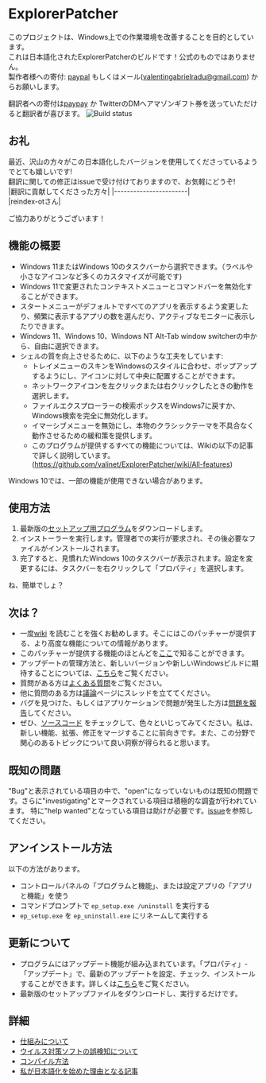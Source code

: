 # ExplorerPatcher
このプロジェクトは、Windows上での作業環境を改善することを目的としています。  
これは日本語化されたExplorerPatcherのビルドです！公式のものではありません。  
製作者様への寄付: [paypal](https://www.paypal.com/donate?business=valentingabrielradu%40gmail.com&no_recurring=0&item_name=ExplorerPatcher&currency_code=EUR) もしくはメール(valentingabrielradu@gmail.com) からお願いします。

翻訳者への寄付は[paypay](https://qr.paypay.ne.jp/mzqkGkRakAEqrSaw) か TwitterのDMへアマゾンギフト券を送っていただけると翻訳者が喜びます。
![Build status](https://github.com/valinet/ExplorerPatcher/actions/workflows/build.yml/badge.svg)

## お礼

最近、沢山の方々がこの日本語化したバージョンを使用してくださっているようでとても嬉しいです!  
翻訳に関しての修正はissueで受け付けておりますので、お気軽にどうぞ!  
|翻訳に貢献してくださった方々|
|-----------------------|          
|reindex-otさん|

ご協力ありがとうございます！

## 機能の概要

* Windows 11またはWindows 10のタスクバーから選択できます。（ラベルや小さなアイコンなど多くのカスタマイズが可能です)
* Windows 11で変更されたコンテキストメニューとコマンドバーを無効化することができます。
* スタートメニューがデフォルトですべてのアプリを表示するよう変更したり、頻繁に表示するアプリの数を選んだり、アクティブなモニターに表示したりできます。
* Windows 11、Windows 10、Windows NT Alt-Tab window switcherの中から、自由に選択できます。
* シェルの質を向上させるために、以下のような工夫をしています:
  * トレイメニューのスキンをWindowsのスタイルに合わせ、ポップアップするようにし、アイコンに対して中央に配置することができます。
  * ネットワークアイコンを左クリックまたは右クリックしたときの動作を選択します。
  * ファイルエクスプローラーの検索ボックスをWindows7に戻すか、Windows検索を完全に無効化します。
  * イマーシブメニューを無効にし、本物のクラシックテーマを不具合なく動作させるための緩和策を提供します。
  * このプログラムが提供するすべての機能については、Wikiの以下の記事で詳しく説明しています。(https://github.com/valinet/ExplorerPatcher/wiki/All-features)

Windows 10では、一部の機能が使用できない場合があります。

## 使用方法

1. 最新版の[セットアップ用プログラム](https://github.com/creeper-0910/ExplorerPatcher-jp/releases/latest/download/ep_setup.exe)をダウンロードします。
2. インストーラーを実行します。管理者での実行が要求され、その後必要なファイルがインストールされます。
3. 完了すると、見慣れたWindows 10のタスクバーが表示されます。設定を変更するには、タスクバーを右クリックして「プロパティ」を選択します。

ね、簡単でしょ？

## 次は？

* 一度[wiki](https://github.com/valinet/ExplorerPatcher/wiki) を読むことを強くお勧めします。そこにはこのパッチャーが提供する、より高度な機能についての情報があります。
* このパッチャーが提供する機能のほとんどを[ここ](https://github.com/valinet/ExplorerPatcher/wiki/All-features)で知ることができます。
* アップデートの管理方法と、新しいバージョンや新しいWindowsビルドに期待することについては、[こちら](https://github.com/valinet/ExplorerPatcher/wiki/Configure-updates)をご覧ください。
* 質問がある方は[よくある質問](https://github.com/valinet/ExplorerPatcher/wiki/Frequently-asked-questions)をご覧ください。
* 他に質問のある方は[議論](https://github.com/valinet/ExplorerPatcher/discussions)ページにスレッドを立ててください。
* バグを見つけた、もしくはアプリケーションで問題が発生した方は[問題を報告](https://github.com/valinet/ExplorerPatcher/wiki/Reporting-problems)してください。
* ぜひ、[ソースコード](https://github.com/valinet/ExplorerPatcher/tree/master) をチェックして、色々といじってみてください。私は、新しい機能、拡張、修正をマージすることに前向きです。また、この分野で関心のあるトピックについて良い洞察が得られると思います。

## 既知の問題

"Bug"と表示されている項目の中で、"open"になっていないものは既知の問題です。さらに"investigating"とマークされている項目は積極的な調査が行われています。
特に"help wanted"となっている項目は助けが必要です。[issue](https://github.com/valinet/ExplorerPatcher/issues)を参照してください。

## アンインストール方法
以下の方法があります。
* コントロールパネルの「プログラムと機能」、または設定アプリの「アプリと機能」を使う
* コマンドプロンプトで `ep_setup.exe /uninstall` を実行する
* `ep_setup.exe` を `ep_uninstall.exe` にリネームして実行する

## 更新について

* プログラムにはアップデート機能が組み込まれています。「プロパティ」-「アップデート」で、最新のアップデートを設定、チェック、インストールすることができます。詳しくは[こちら](https://github.com/valinet/ExplorerPatcher/wiki/Configure-updates)をご覧ください。
* 最新版のセットアップファイルをダウンロードし、実行するだけです。

## 詳細

* [仕組みについて](https://github.com/valinet/ExplorerPatcher/wiki/How-does-it-work)
* [ウイルス対策ソフトの誤検知について](https://github.com/valinet/ExplorerPatcher/wiki/Antivirus-false-positives)
* [コンパイル方法](https://github.com/valinet/ExplorerPatcher/wiki/Compiling)
* [私が日本語化を始めた理由となる記事](https://www.naporitansushi.com/ep11-japanese/#)
